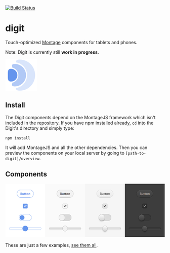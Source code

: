 [![Build Status](https://travis-ci.org/montagejs/digit.svg?branch=master)](http://travis-ci.org/montagejs/digit)

# digit

Touch-optimized [Montage](https://github.com/montagejs/montage) components for tablets and phones.

Note: Digit is currently still __work in progress__.

![digit](overview/assets/images/icon.png)


## Install

The Digit components depend on the MontageJS framework which isn't included in the repository. If you have npm installed already, `cd` into the Digit's directory and simply type:

    npm install

It will add MontageJS and all the other dependencies. Then you can preview the components on your local server by going to `[path-to-digit]/overview`.

## Components

![digit](overview/assets/images/digit.png)

These are just a few examples, [see them all](overview).
